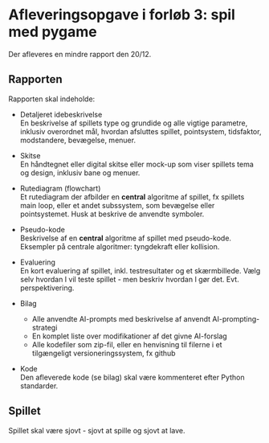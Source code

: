 # Afleveringsopgave i forløb 3: spil med pygame
Der afleveres en mindre rapport den 20/12.

## Rapporten
Rapporten skal indeholde:

- Detaljeret idebeskrivelse  
En beskrivelse af spillets type og grundide og alle vigtige parametre, inklusiv overordnet mål, hvordan afsluttes spillet,
 pointsystem, tidsfaktor, modstandere, bevægelse, menuer.

- Skitse  
En håndtegnet eller digital skitse eller mock-up som viser spillets tema og design, inklusiv bane og menuer.

- Rutediagram (flowchart)   
Et rutediagram der afbilder en __central__ algoritme af spillet, fx spillets main loop, eller et andet subssystem, som bevægelse eller pointsystemet.
Husk at beskrive de anvendte symboler.

- Pseudo-kode  
Beskrivelse af en __central__ algoritme af spillet med pseudo-kode.
Eksempler på centrale algoritmer: tyngdekraft eller kollision.

- Evaluering  
En kort evaluering af spillet, inkl. testresultater og et skærmbillede.
Vælg selv hvordan I vil teste spillet - men beskriv hvordan I gør det. 
Evt. perspektivering. 

- Bilag
    - Alle anvendte AI-prompts med beskrivelse af anvendt AI-prompting-strategi
    - En komplet liste over modifikationer af det givne AI-forslag
    - Alle kodefiler som zip-fil, eller en henvisning til filerne i et tilgængeligt versioneringssystem, fx github

- Kode  
Den afleverede kode (se bilag) skal være kommenteret efter Python standarder.

## Spillet
Spillet skal være sjovt - sjovt at spille og sjovt at lave.